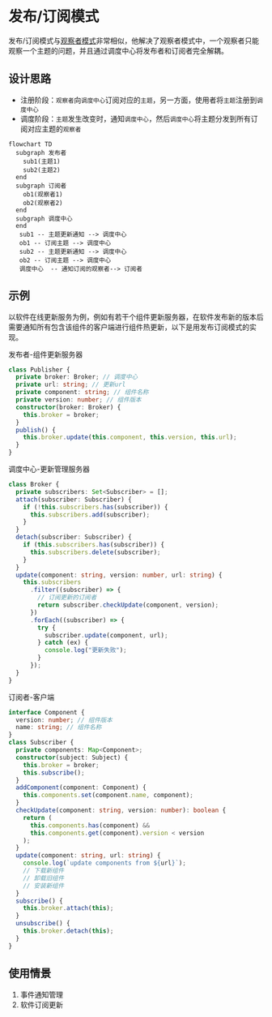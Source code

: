 # 发布/订阅模式

发布/订阅模式与[观察者模式](./observer_pattern.md)非常相似，他解决了观察者模式中，一个观察者只能观察一个主题的问题，并且通过调度中心将发布者和订阅者完全解耦。

## 设计思路

- 注册阶段：`观察者`向`调度中心`订阅对应的`主题`，另一方面，使用者将`主题`注册到`调度中心`
- 调度阶段：`主题`发生改变时，通知`调度中心`，然后`调度中心`将主题分发到所有订阅对应主题的`观察者`

```mermaid
flowchart TD
  subgraph 发布者
    sub1(主题1)
    sub2(主题2) 
  end
  subgraph 订阅者
    ob1(观察者1)
    ob2(观察者2)
  end
  subgraph 调度中心
  end
   sub1 -- 主题更新通知 --> 调度中心
   ob1 -- 订阅主题 --> 调度中心
   sub2 -- 主题更新通知 --> 调度中心
   ob2 -- 订阅主题 --> 调度中心
   调度中心  -- 通知订阅的观察者--> 订阅者
```

## 示例

以软件在线更新服务为例，例如有若干个组件更新服务器，在软件发布新的版本后需要通知所有包含该组件的客户端进行组件热更新，以下是用发布订阅模式的实现。

发布者-组件更新服务器

```typescript
class Publisher {
  private broker: Broker; // 调度中心
  private url: string; // 更新url
  private component: string; // 组件名称
  private version: number; // 组件版本
  constructor(broker: Broker) {
    this.broker = broker;
  }
  publish() {
    this.broker.update(this.component, this.version, this.url);
  }
}
```

调度中心-更新管理服务器

```typescript
class Broker {
  private subscribers: Set<Subscriber> = [];
  attach(subscriber: Subscriber) {
    if (!this.subscribers.has(subscriber)) {
      this.subscribers.add(subscriber);
    }
  }
  detach(subscriber: Subscriber) {
    if (this.subscribers.has(subscriber)) {
      this.subscribers.delete(subscriber);
    }
  }
  update(component: string, version: number, url: string) {
    this.subscribers
      .filter((subscriber) => {
        // 订阅更新的订阅者
        return subscriber.checkUpdate(component, version);
      })
      .forEach((subscriber) => {
        try {
          subscriber.update(component, url);
        } catch (ex) {
          console.log("更新失败");
        }
      });
  }
}
```

订阅者-客户端

```typescript
interface Component {
  version: number; // 组件版本
  name: string; // 组件名称
}
class Subscriber {
  private components: Map<Component>;
  constructor(subject: Subject) {
    this.broker = broker;
    this.subscribe();
  }
  addComponent(component: Component) {
    this.components.set(component.name, component);
  }
  checkUpdate(component: string, version: number): boolean {
    return (
      this.components.has(component) &&
      this.components.get(component).version < version
    );
  }
  update(component: string, url: string) {
    console.log(`update components from ${url}`);
    // 下载新组件
    // 卸载旧组件
    // 安装新组件
  }
  subscribe() {
    this.broker.attach(this);
  }
  unsubscribe() {
    this.broker.detach(this);
  }
}
```

## 使用情景
1. 事件通知管理
2. 软件订阅更新

<style>
.mume .node,.label {
    font-size: 13px;
}
</style>
